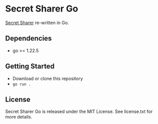 # Secret Sharer Go

[Secret Sharer](https://github.com/allen-garvey/secret-sharer) re-written in Go.

## Dependencies

* go >= 1.22.5

## Getting Started

* Download or clone this repository
* `go run .`

## License

Secret Sharer Go is released under the MIT License. See license.txt for more details.